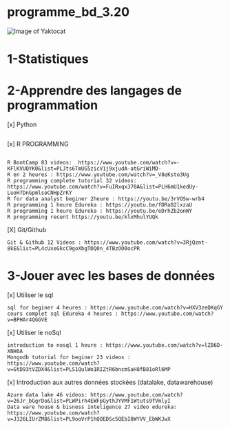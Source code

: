 # programme_bd_3.20
![Image of Yaktocat](https://github.com/daniel10027/programme_bd_3.20/blob/master/Capture%20d%E2%80%99e%CC%81cran%202020-01-07%20a%CC%80%2017.13.59%201.png)


# 1-Statistiques

# 2-Apprendre des langages de programmation
[x] Python

```

```

[x] R PROGRAMMING 

```

R BootCamp 83 videos:  https://www.youtube.com/watch?v=-KFlKVUQYK0&list=PLJts6TmUG5zicV1j9xjudA-atGriWiMD-
R en 2 heures : https://www.youtube.com/watch?v=_V8eKsto3Ug
R programming complete tutorial 32 videos: https://www.youtube.com/watch?v=FuIRxqx370A&list=PLH6mU1kedUy-LuoH7DnGpmlsoCNHpZrKY
R for data analyst beginer 2heure : https://youtu.be/3rVOSw-wrb4
R programming 1 heure Edureka : https://youtu.be/fDRa82lxzaU
R programming 1 heure Edureka : https://youtu.be/eDrhZb2onWY
R programming recent https://youtu.be/klxMhulYUQk

```

[X] Git/Github

```
Git & Github 12 Videos : https://www.youtube.com/watch?v=3RjQznt-8kE&list=PL4cUxeGkcC9goXbgTDQ0n_4TBzOO0ocPR
```

# 3-Jouer avec les bases de données


[x] Utiliser le sql

```
sql for beginer 4 heures : https://www.youtube.com/watch?v=HXV3zeQKqGY
cours complet sql Edureka 4 heures : https://www.youtube.com/watch?v=BPHAr4QGGVE
```

[x] Utiliser le noSql

```
introduction to nosql 1 heure : https://www.youtube.com/watch?v=lZB6D-XNH0A
Mongodb tutorial for beginer 23 videos : https://www.youtube.com/watch?v=GtD93tVZDX4&list=PLS1QulWo1RIZtR6bncmSaH8fB81oRl6MP

```

[x] Introduction aux autres données stockées (datalake, datawarehouse)

```
Azure data lake 46 videos: https://www.youtube.com/watch?v=26Jr_bGgrDo&list=PLWPirh4EWFpGythJYVMF1Wtuts9fVmlyI
Data ware house & bisness inteligence 27 video edureka: https://www.youtube.com/watch?v=J326LIUrZM8&list=PL9ooVrP1hQOEDSc5QEbI8WYVV_EbWKJwX
```




